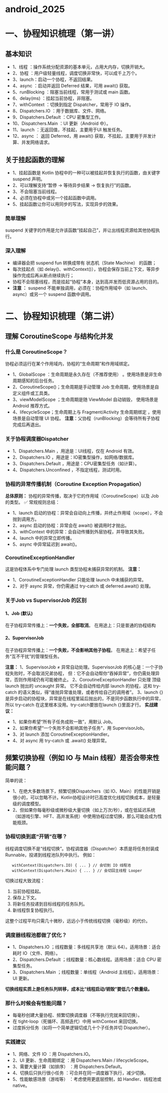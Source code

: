 # android_2025 
# 一、协程知识梳理（第一讲）
## 基本知识
* 1、线程 ：操作系统分配资源的基本单元，占用大内存，切换开销大。
* 2、协程 ：用户级轻量线程，调度切换非常快，可以成千上万个。
* 3、launch：启动一个协程，不返回结果。
* 4、async ：启动并返回 Deferred 结果，可用 await() 获取。
* 5、runBlocking ：阻塞当前线程，常用于测试或 main 函数。
* 6、delay(ms) ：挂起当前协程，非阻塞。
* 7、withContext ：切换到指定 Dispatcher，常用于 IO 操作。
* 8、Dispatchers.IO ：用于数据库、文件、网络。
* 9、Dispatchers.Default ：CPU 密集型工作。
* 10、Dispatchers.Main ：UI 更新（Android 中）。
* 11、launch ：无返回值，不挂起，主要用于UI 触发任务。
* 12、async ： 返回 Deferred<T>，用 await() 获取，不挂起，主要用于并发计算、并发网络请求。
## 关于挂起函数的理解
* 1、挂起函数是 Kotlin 协程中的一种可以被挂起并恢复执行的函数，由关键字 suspend 声明。
* 2、可以理解支持“暂停 → 等待异步结果 → 恢复执行”的函数。
* 3、不会阻塞当前线程。
* 4、必须在协程中或另一个挂起函数中调用。
* 5、挂起函数让你可以用同步的写法，实现异步的效果。
### 简单理解
suspend 关键字的作用是允许该函数“挂起自己”，并让出线程资源给其他协程执行。
### 深入理解
* 编译器会把 suspend fun 转换成带有 状态机（State Machine） 的函数；
* 每次挂起点（如 delay()、withContext()），协程会保存当前上下文，等异步操作完成后再从断点继续执行；
* 协程不会阻塞线程，而是挂起“协程”本身，达到高并发而低资源占用的目的。
* **注意 ：** suspend 不能单独调用，必须在：协程作用域中（如 launch、async）或另一个 suspend 函数中调用。


# 二、协程知识梳理（第二讲）
## 理解 CoroutineScope 与结构化并发
### 什么是 CoroutineScope？
协程必须运行在某个作用域内，协程的“生命周期”和作用域绑定。
* 1、GlobalScope ：生命周期是永久存在（不推荐使用） 。使用场景是非生命周期感知的后台任务。
* 2、CoroutineScope()；生命周期是手动管理 Job 生命周期，使用场景是自定义组件或工具类。
* 3、viewModelScope ；生命周期是随 ViewModel 自动销毁， 使用场景是Android 推荐方式。
* 4、lifecycleScope；生命周期上与 Fragment/Activity 生命周期绑定 ，使用场景是自动管理 UI 协程。
**注意**：父协程（runBlocking）会等待所有子协程完成后再退出。
### 关于协程调度器Dispatcher
* 1、Dispatchers.Main ，用途是：UI线程，仅在 Android 有效。
* 2、Dispatchers.IO ，用途是：IO密集型操作，如网络/数据库。
* 3、Dispatchers.Default ，用途是：CPU密集型任务（如计算）。
* 4、Dispatchers.Unconfined ，不指定线程，测试时用。
### 协程的异常传播机制（Coroutine Exception Propagation）
**总体原则：** 协程的异常传播，取决于它的作用域（CoroutineScope）以及 Job 的类型。
✅ 常规规则总结：
* 1、launch 启动的协程：异常会自动向上传播，并终止作用域（scope），不会抛到调用方。
* 2、async 启动的协程：异常会在 await() 被调用时才抛出。
* 3、withContext 中的异常：会自动传播到外层协程，并导致其失败。
* 4、launch 中的异常立即传播。
* 5、async 中异常延迟到 await()。
### CoroutineExceptionHandler
这是协程体系中专门处理 launch 类型协程未捕获异常的机制。
**注意：**
* 1、CoroutineExceptionHandler 只能处理 launch 中未捕获的异常。
* 2、对于 async 异常，你仍需通过 try-catch 或 deferred.await() 处理。
### 关于Job vs SupervisorJob 的区别
#### 1、Job (默认)
在子协程异常传播上：**一个失败，全部取消**。
在用途上：只是普通的协程结构
#### 2、SupervisorJob
在子协程异常传播上：**一个失败，不会影响其他子协程**。
在用途上：希望子任务“互不干扰”的管理型任务。

**注意：**
1、SupervisorJob ≠ 异常自动处理。SupervisorJob 的核心是：一个子协程失败时，不会取消兄弟协程，
但：它不会自动帮你“吞掉异常”，你仍需处理异常，否则作用域仍有可能被终止。
2、CoroutineExceptionHandler 只处理 顶级 launch 抛出的 uncaught 异常。
它不会自动传给内部 launch 的协程，这和 try-catch 的语义类似，得“谁抛异常谁处理，或者传给自己的调用者”。
3、launch {} 是异步启动的协程块，异常是在线程里延后抛出的，不是同步函数执行中的异常，所以 try-catch 在这里根本没用。try-catch要放在launch {}里面才行。
**实战建议：**
* 1、如果你希望“所有子任务成败一致”，用默认 Job。
* 2、如果你希望“一个失败不会影响其他子任务”，用 SupervisorJob。
* 3、对 launch 添加 CoroutineExceptionHandler。
* 4、对 async 用 try-catch 或 .await() 处理异常。

## 频繁切换协程（例如 IO 与 Main 线程）是否会带来性能问题？
简单的说：
* 1、在绝大多数场景下，频繁切换Dispatchers（如 IO、Main）的性能开销是很小的，可以忽略不计。Kotlin协程设计时已高度优化线程切换成本，是轻量级的调度模型。
* 2、但如果你每毫秒级或微秒级大量切换（如上万次/秒），或在低延迟系统（如游戏引擎、HFT、高并发系统）中使用协程过度切换，那么可能会成为性能瓶颈。

### 协程切换到底“开销”在哪？
线程调度切换不是“线程切换”。协程调度器（Dispatcher）本质是将任务封装成Runnable，投递到线程池队列中执行。 例如：
```
   withContext(Dispatchers.IO) { ... } // 会切到 IO 线程池
   withContext(Dispatchers.Main) { ... } // 会切回主线程 Looper
```
切换过程大致流程：
1.	当前协程挂起。
2.	保存上下文。
3.	将新任务投递到目标线程的任务队列。
4.	新线程恢复协程执行。

这整个过程平均只需几十微秒，远远小于传统线程切换（毫秒级）的代价。
### 调度器线程池都做了优化？
* 1、Dispatchers.IO ；线程数量：多线程共享池（默认 64）。适用场景：适合耗时 IO（文件、网络）。
* 2、Dispatchers.Default ；线程数量：核心数线程。适用场景：适合 CPU 密集型任务。
* 3、Dispatchers.Main ；线程数量：单线程（Android 主线程）。适用场景： UI 更新。

**切换线程实质上是任务队列转移，成本比“线程启动/销毁”要低几个数量级。**
### 那什么时候会有性能问题？
* 每毫秒创建大量协程、频繁切换调度器（不等执行完就来回切换）。
* 在 tight-loop（死循环、高频迭代）中用 withContext 来回切换。
* 过度拆分任务（如将一个简单逻辑切成几十个子任务并切 Dispatcher）。

### 实践建议
* 1、网络、文件 IO ：用 Dispatchers.IO。
* 2、UI 更新、生命周期绑定 ：用 Dispatchers.Main / lifecycleScope。
* 3、需要大量计算（如排序） ：用 Dispatchers.Default。
* 4、切换后只执行很小任务 ：可合并在同一调度器下执行，减少切换。
* 5、性能敏感场景（游戏等） ：考虑使用更底层控制，如 Handler、线程池或 native。


